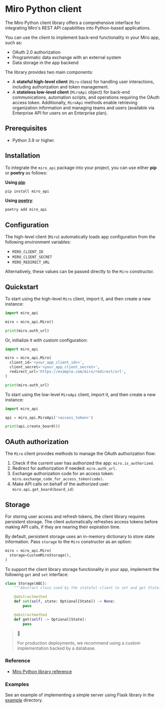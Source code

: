 # Miro Python client

The Miro Python client library offers a comprehensive interface for integrating Miro's REST API capabilities into Python-based applications.

You can use the client to implement back-end functionality in your Miro app, such as:

- OAuth 2.0 authorization
- Programmatic data exchange with an external system
- Data storage in the app backend

The library provides two main components:

- A **stateful high-level client** (`Miro` class) for handling user interactions, including authorization and token management.
- A **stateless low-level client** (`MiroApi` object) for back-end communications, automation scripts, and operations requiring the OAuth access token. Additionally, `MiroApi` methods enable retrieving organization information and managing teams and users (available via Enterprise API for users on an Enterprise plan).

## Prerequisites

- Python 3.9 or higher.

## Installation

To integrate the `miro_api` package into your project, you can use either **pip** or **poetry** as follows:

**Using [pip](https://github.com/pypa/pip)**:

```bash
pip install miro_api
```

**Using [poetry](https://python-poetry.org/docs/)**:

```bash
poetry add miro_api
```

## Configuration

The high-level client (`Miro`) automatically loads app configuration from the following environment variables:

- `MIRO_CLIENT_ID`
- `MIRO_CLIENT_SECRET`
- `MIRO_REDIRECT_URL`

Alternatively, these values can be passed directly to the `Miro` constructor.

## Quickstart

To start using the high-level `Miro` client, import it, and then create a new instance:

```python
import miro_api

miro = miro_api.Miro()

print(miro.auth_url)
```

Or, initialize it with custom configuration:

```python
import miro_api

miro = miro_api.Miro(
  client_id='<your_app_client_id>>',
  client_secret='<your_app_client_secret>',
  redirect_url='https://example.com/miro/redirect/url',
)

print(miro.auth_url)
```

To start using the low-level `MiroApi` client, import it, and then create a new instance:

```python
import miro_api

api = miro_api.MiroApi('<access_token>')

print(api.create_board())
```

## OAuth authorization

The `Miro` client provides methods to manage the OAuth authorization flow:

1. Check if the current user has authorized the app: `miro.is_authorized`.
2. Redirect for authorization if needed: `miro.auth_url`.
3. Exchange authorization code for an access token: `miro.exchange_code_for_access_token(code)`.
4. Make API calls on behalf of the authorized user: `miro.api.get_board(board_id)`

## Storage

For storing user access and refresh tokens, the client library requires persistent storage. The client automatically refreshes access tokens before making API calls, if they are nearing their expiration time.

By default, persistent storage uses an in-memory dictionary to store state information. Pass `storage` to the `Miro` constructor as an option:

```python
miro = miro_api.Miro(
  storage=CustomMiroStorage(),
)
```

To support the client library storage functionality in your app, implement the following `get` and `set` interface:

```python
class Storage(ABC):
    """Abstract class used by the stateful client to set and get State."""

    @abstractmethod
    def set(self, state: Optional[State]) -> None:
        pass

    @abstractmethod
    def get(self) -> Optional[State]:
        pass
```

> 🚧
>
> For production deployments, we recommend using a custom implementation backed by a database.

### Reference

- [Miro Python library reference](https://miroapp.github.io/api-clients/python/)

### Examples

See an example of implementing a simple server using Flask library in the [example](https://github.com/miroapp/api-clients/tree/main/packages/miro-api-python/example) directory.
